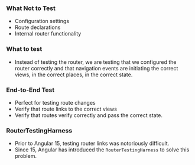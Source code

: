### What Not to Test
- Configuration settings
- Route declarations
- Internal router functionality

### What to test
- Instead of testing the router, we are testing that we configured the router correctly and that navigation events are initiating the correct views, in the correct places, in the correct state.

### End-to-End Test
- Perfect for testing route changes
- Verify that route links to the correct views
- Verify that routes verify correctly and pass the correct state.

### RouterTestingHarness
- Prior to Angular 15, testing router links was notoriously difficult.
- Since 15, Angular has introduced the `RouterTestingHarness` to solve this problem.